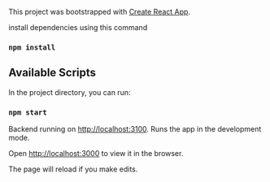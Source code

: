 
This project was bootstrapped with [Create React App](https://github.com/facebook/create-react-app).

install dependencies using this command
  

### `npm install`

## Available Scripts

  

In the project directory, you can run:

  

### `npm start`

  
Backend running on [http://localhost:3100](http://localhost:3100).
Runs the app in the development mode.<br  />

Open [http://localhost:3000](http://localhost:3000) to view it in the browser.

  

The page will reload if you make edits.<br  />